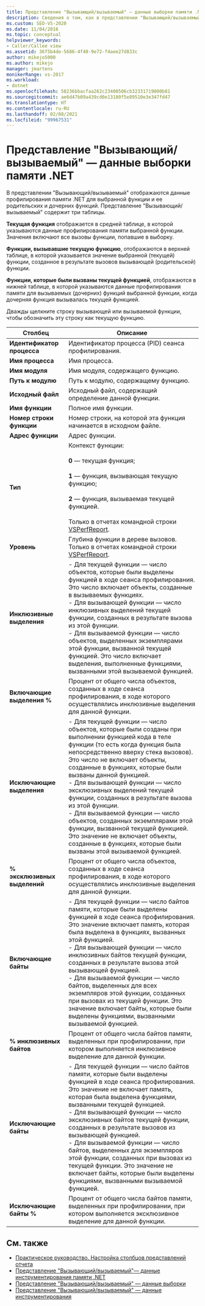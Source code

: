```yaml
---
title: Представление "Вызывающий/вызываемый" — данные выборки памяти .NET   Документы Майкрософт
description: Сведения о том, как в представлении "Вызывающий/вызываемый" отображаются данные выборки памяти .NET для выбранной функции и ее родительских и дочерних функций в обозревателе производительности.
ms.custom: SEO-VS-2020
ms.date: 11/04/2016
ms.topic: conceptual
helpviewer_keywords:
- Caller/Callee view
ms.assetid: 36f5b4de-5686-4f40-9e72-f4aee27d833c
author: mikejo5000
ms.author: mikejo
manager: jmartens
monikerRange: vs-2017
ms.workload:
- dotnet
ms.openlocfilehash: 58236bbacfaa262c23400506cb32331719000b81
ms.sourcegitcommit: ae6d47b09a439cd0e13180f5e89510e3e347fd47
ms.translationtype: HT
ms.contentlocale: ru-RU
ms.lasthandoff: 02/08/2021
ms.locfileid: "99967531"
---
```

# <a name="callercallee-view---net-memory-sampling-data"></a>Представление "Вызывающий/вызываемый" — данные выборки памяти .NET
В представлении "Вызывающий/вызываемый" отображаются данные профилирования памяти .NET для выбранной функции и ее родительских и дочерних функций. Представление "Вызывающий/вызываемый" содержит три таблицы.

 **Текущая функция** отображается в средней таблице, в которой указываются данные профилирования памяти выбранной функции. Значения включают все вызовы функции, попавшие в выборку.

 **Функции, вызывавшие текущую функцию**, отображаются в верхней таблице, в которой указывается значение выбранной (текущей) функции, созданное в результате вызовов вызывающей (родительской) функции.

 **Функции, которые были вызваны текущей функцией**, отображаются в нижней таблице, в которой указываются данные профилирования памяти для вызываемых (дочерних) функций выбранной функции, когда дочерняя функция вызывалась текущей функцией.

 Дважды щелкните строку вызывающей или вызываемой функции, чтобы обозначить эту строку как текущую функцию.

|Столбец|Описание|
|------------|-----------------|
|**Идентификатор процесса**|Идентификатор процесса (PID) сеанса профилирования.|
|**Имя процесса**|Имя процесса.|
|**Имя модуля**|Имя модуля, содержащего функцию.|
|**Путь к модулю**|Путь к модулю, содержащему функцию.|
|**Исходный файл**|Исходный файл, содержащий определение данной функции.|
|**Имя функции**|Полное имя функции.|
|**Номер строки функции**|Номер строки, на которой эта функция начинается в исходном файле.|
|**Адрес функции**|Адрес функции.|
|**Тип**|Контекст функции:<br /><br /> **0** — текущая функция;<br /><br /> **1** — функция, вызывающая текущую функцию;<br /><br /> **2** — функция, вызываемая текущей функцией.<br /><br /> Только в отчетах командной строки [VSPerfReport](../profiling/vsperfreport.md).|
|**Уровень**|Глубина функции в дереве вызовов. Только в отчетах командной строки [VSPerfReport](../profiling/vsperfreport.md).|
|**Инклюзивные выделения**|- Для текущей функции — число объектов, которые были выделены функцией в ходе сеанса профилирования. Это число включает объекты, созданные в вызываемых функциях.<br />- Для вызывающей функции — число инклюзивных выделений текущей функции, созданных в результате вызова из этой функции.<br />- Для вызываемой функции — число объектов, выделенных экземплярами этой функции, вызванной текущей функцией. Это число включает выделения, выполненные функциями, вызванными этой вызываемой функцией.|
|**Включающие выделения %**|Процент от общего числа объектов, созданных в ходе сеанса профилирования, в ходе которого осуществлялись инклюзивные выделения для данной функции.|
|**Исключающие выделения**|- Для текущей функции — число объектов, которые были созданы при выполнении функцией кода в теле функции (то есть когда функция была непосредственно вверху стека вызовов). Это число не включает объекты, созданные в функциях, которые были вызваны данной функцией.<br />- Для вызывающей функции — число эксклюзивных выделений текущей функции, созданных в результате вызова из этой функции.<br />- Для вызываемой функции — число объектов, созданных экземплярами этой функции, вызванной текущей функцией. Это значение не включает объекты, созданные в функциях, которые были вызваны этой вызываемой функцией.|
|**% эксклюзивных выделений**|Процент от общего числа объектов, созданных в ходе сеанса профилирования, в ходе которого осуществлялись инклюзивные выделения для данной функции.|
|**Включающие байты**|- Для текущей функции — число байтов памяти, которые были выделены функцией в ходе сеанса профилирования. Это значение включает память, которая была выделена в функциях, вызванных этой функцией.<br />- Для вызывающей функции — число инклюзивных байтов текущей функции, созданных в результате вызова этой вызывающей функцией.<br />- Для вызываемой функции — число байтов, выделенных для всех экземпляров этой функции, созданных при вызовах из текущей функции. Это значение включает байты, которые были выделены функциями, вызванными вызываемой функцией.|
|**% инклюзивных байтов**|Процент от общего числа байтов памяти, выделенных при профилировании, при котором выполняется инклюзивное выделение для данной функции.|
|**Исключающие байты**|- Для текущей функции — число байтов памяти, которые были выделены функцией в ходе сеанса профилирования. Это значение не включает память, которая была выделена функциями, вызванными текущей функцией.<br />- Для вызывающей функции — число эксклюзивных байтов текущей функции, созданных в результате вызовов из вызывающей функцией.<br />- Для вызываемой функции — число байтов, выделенных для экземпляров этой функции, созданных при вызовах из текущей функции. Это значение не включает байты, которые были выделены функциями, вызванными вызываемой функцией.|
|**Исключающие байты %**|Процент от общего числа байтов памяти, выделенных при профилировании, при котором выполняется эксклюзивное выделение для данной функции.|

## <a name="see-also"></a>См. также
- [Практическое руководство. Настройка столбцов представлений отчета](../profiling/how-to-customize-report-view-columns.md)
- [Представление "Вызывающий/вызываемый"— данные инструментирования памяти .NET](../profiling/caller-callee-view-net-memory-instrumentation-data.md)
- [Представление "Вызывающий/вызываемый" — данные выборки](../profiling/caller-callee-view-sampling-data.md)
- [Представление "Вызывающий/вызываемый" — данные инструментирования](../profiling/caller-callee-view-instrumentation-data.md)
